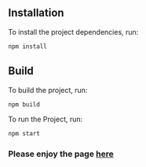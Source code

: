 ## Installation

To install the project dependencies, run:

```sh
npm install
```

## Build

To build the project, run:

```sh
npm build
```

To run the Project, run:

```sh
npm start
```

### Please enjoy the page [here](https://loerk.github.io/)
